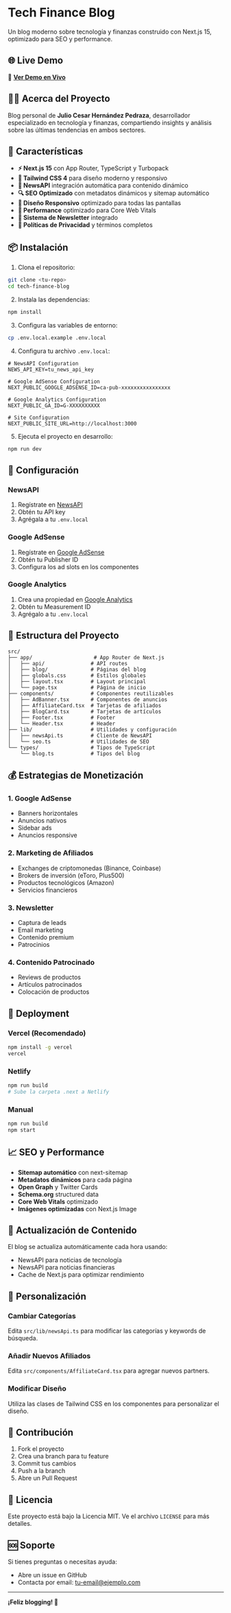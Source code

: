 # Tech Finance Blog

Un blog moderno sobre tecnología y finanzas construido con Next.js 15, optimizado para SEO y performance.

## 🌐 Live Demo

🔗 **[Ver Demo en Vivo](https://tech-finance-blog.vercel.app)**

## 👨‍💼 Acerca del Proyecto

Blog personal de **Julio Cesar Hernández Pedraza**, desarrollador especializado en tecnología y finanzas, compartiendo insights y análisis sobre las últimas tendencias en ambos sectores.

## 🚀 Características

- **⚡ Next.js 15** con App Router, TypeScript y Turbopack
- **🎨 Tailwind CSS 4** para diseño moderno y responsivo
- **📰 NewsAPI** integración automática para contenido dinámico
- **🔍 SEO Optimizado** con metadatos dinámicos y sitemap automático
- **📱 Diseño Responsivo** optimizado para todas las pantallas
- **🎯 Performance** optimizado para Core Web Vitals
- **📧 Sistema de Newsletter** integrado
- **🔐 Políticas de Privacidad** y términos completos

## 📦 Instalación

1. Clona el repositorio:
```bash
git clone <tu-repo>
cd tech-finance-blog
```

2. Instala las dependencias:
```bash
npm install
```

3. Configura las variables de entorno:
```bash
cp .env.local.example .env.local
```

4. Configura tu archivo `.env.local`:
```env
# NewsAPI Configuration
NEWS_API_KEY=tu_news_api_key

# Google AdSense Configuration
NEXT_PUBLIC_GOOGLE_ADSENSE_ID=ca-pub-xxxxxxxxxxxxxxxx

# Google Analytics Configuration
NEXT_PUBLIC_GA_ID=G-XXXXXXXXXX

# Site Configuration
NEXT_PUBLIC_SITE_URL=http://localhost:3000
```

5. Ejecuta el proyecto en desarrollo:
```bash
npm run dev
```

## 🔧 Configuración

### NewsAPI
1. Regístrate en [NewsAPI](https://newsapi.org/)
2. Obtén tu API key
3. Agrégala a tu `.env.local`

### Google AdSense
1. Regístrate en [Google AdSense](https://www.google.com/adsense/)
2. Obtén tu Publisher ID
3. Configura los ad slots en los componentes

### Google Analytics
1. Crea una propiedad en [Google Analytics](https://analytics.google.com/)
2. Obtén tu Measurement ID
3. Agrégalo a tu `.env.local`

## 📁 Estructura del Proyecto

```
src/
├── app/                    # App Router de Next.js
│   ├── api/               # API routes
│   ├── blog/              # Páginas del blog
│   ├── globals.css        # Estilos globales
│   ├── layout.tsx         # Layout principal
│   └── page.tsx           # Página de inicio
├── components/            # Componentes reutilizables
│   ├── AdBanner.tsx       # Componentes de anuncios
│   ├── AffiliateCard.tsx  # Tarjetas de afiliados
│   ├── BlogCard.tsx       # Tarjetas de artículos
│   ├── Footer.tsx         # Footer
│   └── Header.tsx         # Header
├── lib/                   # Utilidades y configuración
│   ├── newsApi.ts         # Cliente de NewsAPI
│   └── seo.ts             # Utilidades de SEO
└── types/                 # Tipos de TypeScript
    └── blog.ts            # Tipos del blog
```

## 💰 Estrategias de Monetización

### 1. Google AdSense
- Banners horizontales
- Anuncios nativos
- Sidebar ads
- Anuncios responsive

### 2. Marketing de Afiliados
- Exchanges de criptomonedas (Binance, Coinbase)
- Brokers de inversión (eToro, Plus500)
- Productos tecnológicos (Amazon)
- Servicios financieros

### 3. Newsletter
- Captura de leads
- Email marketing
- Contenido premium
- Patrocinios

### 4. Contenido Patrocinado
- Reviews de productos
- Artículos patrocinados
- Colocación de productos

## 🚀 Deployment

### Vercel (Recomendado)
```bash
npm install -g vercel
vercel
```

### Netlify
```bash
npm run build
# Sube la carpeta .next a Netlify
```

### Manual
```bash
npm run build
npm start
```

## 📈 SEO y Performance

- **Sitemap automático** con next-sitemap
- **Metadatos dinámicos** para cada página
- **Open Graph** y Twitter Cards
- **Schema.org** structured data
- **Core Web Vitals** optimizado
- **Imágenes optimizadas** con Next.js Image

## 🔄 Actualización de Contenido

El blog se actualiza automáticamente cada hora usando:
- NewsAPI para noticias de tecnología
- NewsAPI para noticias financieras
- Cache de Next.js para optimizar rendimiento

## 📝 Personalización

### Cambiar Categorías
Edita `src/lib/newsApi.ts` para modificar las categorías y keywords de búsqueda.

### Añadir Nuevos Afiliados
Edita `src/components/AffiliateCard.tsx` para agregar nuevos partners.

### Modificar Diseño
Utiliza las clases de Tailwind CSS en los componentes para personalizar el diseño.

## 🤝 Contribución

1. Fork el proyecto
2. Crea una branch para tu feature
3. Commit tus cambios
4. Push a la branch
5. Abre un Pull Request

## 📄 Licencia

Este proyecto está bajo la Licencia MIT. Ve el archivo `LICENSE` para más detalles.

## 🆘 Soporte

Si tienes preguntas o necesitas ayuda:
- Abre un issue en GitHub
- Contacta por email: tu-email@ejemplo.com

---

**¡Feliz blogging! 🚀**
